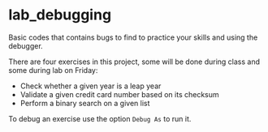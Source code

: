 # lab_debugging

Basic codes that contains bugs to find to practice your skills and using the debugger.

There are four exercises in this project, some will be done during class and some during lab on Friday:
 * Check whether a given year is a leap year
 * Validate a given credit card number based on its checksum
 * Perform a binary search on a given list

To debug an exercise use the option ```Debug As``` to run it.
